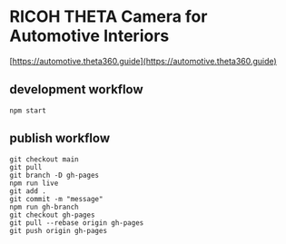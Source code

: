 # RICOH THETA Camera for Automotive Interiors

[https://automotive.theta360.guide](https://automotive.theta360.guide)

## development workflow

`npm start`

## publish workflow

```text
git checkout main
git pull
git branch -D gh-pages
npm run live
git add .
git commit -m "message"
npm run gh-branch
git checkout gh-pages
git pull --rebase origin gh-pages
git push origin gh-pages
```
